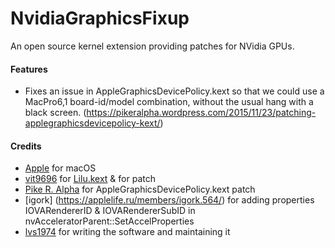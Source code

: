 NvidiaGraphicsFixup
===================

An open source kernel extension providing patches for NVidia GPUs.

#### Features
- Fixes an issue in AppleGraphicsDevicePolicy.kext so that we could use a MacPro6,1 board-id/model combination, 
  without the usual hang with a black screen. 
  (https://pikeralpha.wordpress.com/2015/11/23/patching-applegraphicsdevicepolicy-kext/)

#### Credits
- [Apple](https://www.apple.com) for macOS  
- [vit9696](https://github.com/vit9696) for [Lilu.kext](https://github.com/vit9696/Lilu) & for patch
- [Pike R. Alpha](https://github.com/Piker-Alpha) for AppleGraphicsDevicePolicy.kext patch
- [igork] (https://applelife.ru/members/igork.564/) for adding properties IOVARendererID & IOVARendererSubID in nvAcceleratorParent::SetAccelProperties
- [lvs1974](https://applelife.ru/members/lvs1974.53809/) for writing the software and maintaining it
